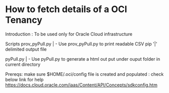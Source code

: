 # How to fetch details of a OCI Tenancy
Introduction :
To be used only for Oracle Cloud infrastructure

Scripts
prov_pyPull.py
   | - Use prov_pyPull.py to print readable CSV pip '|' delimited output file 

pyPull.py
   | - Use pyPull.py to generate a html out put under ouput folder in current directory

Prereqs:
make sure $HOME/.oci/config file is created and populated : check below link for help
https://docs.cloud.oracle.com/iaas/Content/API/Concepts/sdkconfig.htm 
